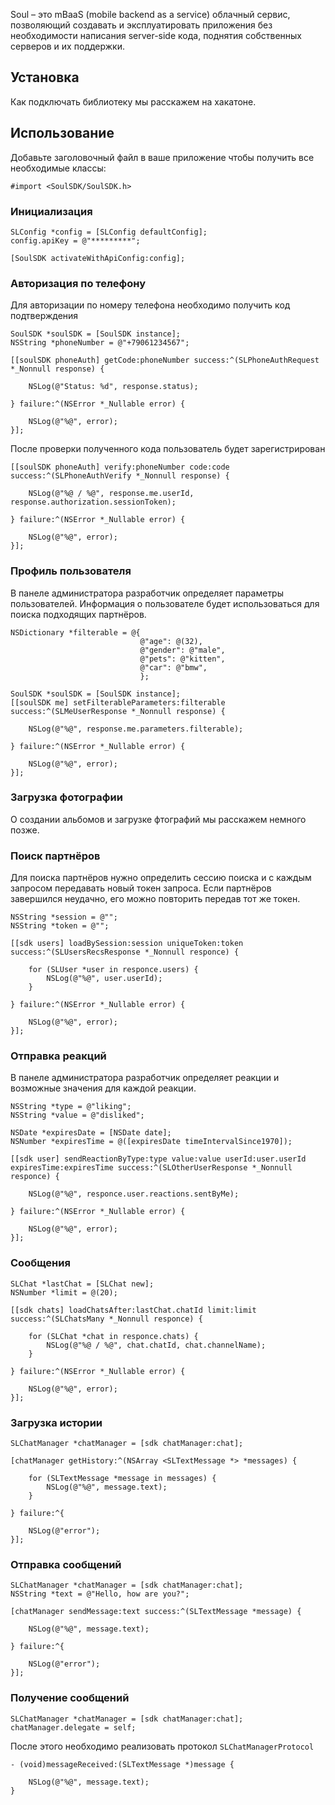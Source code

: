 Soul – это mBaaS (mobile backend as a service) облачный сервис, позволяющий создавать и эксплуатировать приложения без необходимости написания server-side кода, поднятия собственных серверов и их поддержки. 

## Установка
Как подключать библиотеку мы расскажем на хакатоне.

## Использование
Добавьте заголовочный файл в ваше приложение чтобы получить все необходимые классы:

```obj-c
#import <SoulSDK/SoulSDK.h>
```

### Инициализация

```obj-c
SLConfig *config = [SLConfig defaultConfig];
config.apiKey = @"*********";

[SoulSDK activateWithApiConfig:config];
```

### Авторизация по телефону

Для авторизации по номеру телефона необходимо получить код подтверждения

```obj-c
SoulSDK *soulSDK = [SoulSDK instance];
NSString *phoneNumber = @"+79061234567";

[[soulSDK phoneAuth] getCode:phoneNumber success:^(SLPhoneAuthRequest *_Nonnull response) {
    
    NSLog(@"Status: %d", response.status);

} failure:^(NSError *_Nullable error) {

    NSLog(@"%@", error);
}];
```

После проверки полученного кода пользователь будет зарегистрирован

```obj-c
[[soulSDK phoneAuth] verify:phoneNumber code:code success:^(SLPhoneAuthVerify *_Nonnull response) {

    NSLog(@"%@ / %@", response.me.userId, response.authorization.sessionToken);

} failure:^(NSError *_Nullable error) {

    NSLog(@"%@", error);
}];
```

### Профиль пользователя

В панеле администратора разработчик определяет параметры пользователей. Информация о пользователе будет использоваться для поиска подходящих партнёров. 

```obj-c
NSDictionary *filterable = @{
                             @"age": @(32),
                             @"gender": @"male",
                             @"pets": @"kitten",
                             @"car": @"bmw",
                             };

SoulSDK *soulSDK = [SoulSDK instance];
[[soulSDK me] setFilterableParameters:filterable success:^(SLMeUserResponse *_Nonnull response) {

    NSLog(@"%@", response.me.parameters.filterable);

} failure:^(NSError *_Nullable error) {

    NSLog(@"%@", error);
}];
```

### Загрузка фотографии

О создании альбомов и загрузке фтографий мы расскажем немного позже.

### Поиск партнёров

Для поиска партнёров нужно определить сессию поиска и с каждым запросом передавать новый токен запроса. Если партнёров завершился неудачно, его можно повторить передав тот же токен.

```obj-c
NSString *session = @"";
NSString *token = @"";

[[sdk users] loadBySession:session uniqueToken:token success:^(SLUsersRecsResponse *_Nonnull responce) {

    for (SLUser *user in responce.users) {
    	NSLog(@"%@", user.userId);
    }

} failure:^(NSError *_Nullable error) {

    NSLog(@"%@", error);
}];
```

### Отправка реакций

В панеле администратора разработчик определяет реакции и возможные значения для каждой реакции.

```obj-c
NSString *type = @"liking";
NSString *value = @"disliked";

NSDate *expiresDate = [NSDate date];
NSNumber *expiresTime = @([expiresDate timeIntervalSince1970]);

[[sdk user] sendReactionByType:type value:value userId:user.userId expiresTime:expiresTime success:^(SLOtherUserResponse *_Nonnull responce) {

    NSLog(@"%@", responce.user.reactions.sentByMe);

} failure:^(NSError *_Nullable error) {

    NSLog(@"%@", error);
}];
```

### Сообщения

```obj-c
SLChat *lastChat = [SLChat new];
NSNumber *limit = @(20);

[[sdk chats] loadChatsAfter:lastChat.chatId limit:limit success:^(SLChatsMany *_Nonnull responce) {

    for (SLChat *chat in responce.chats) {
        NSLog(@"%@ / %@", chat.chatId, chat.channelName);
    }

} failure:^(NSError *_Nullable error) {

    NSLog(@"%@", error);
}];
```
### Загрузка истории

```obj-c
SLChatManager *chatManager = [sdk chatManager:chat];

[chatManager getHistory:^(NSArray <SLTextMessage *> *messages) {

    for (SLTextMessage *message in messages) {
        NSLog(@"%@", message.text);
    }

} failure:^{

    NSLog(@"error");
}];
```

### Отправка сообщений

```obj-c
SLChatManager *chatManager = [sdk chatManager:chat];
NSString *text = @"Hello, how are you?";

[chatManager sendMessage:text success:^(SLTextMessage *message) {

    NSLog(@"%@", message.text);

} failure:^{

    NSLog(@"error");
}];
```

### Получение сообщений

```obj-c
SLChatManager *chatManager = [sdk chatManager:chat];
chatManager.delegate = self;
```

После этого необходимо реализовать протокол `SLChatManagerProtocol`
```obj-c
- (void)messageReceived:(SLTextMessage *)message {

    NSLog(@"%@", message.text);
}
```